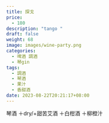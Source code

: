 ```yaml
---
title: 探戈
price:
  - 180
description: "tango "
draft: false
weight: 68
image: images/wine-party.png
categories:
  - 啤酒 調酒
  - 琴gin
tags:
  - 調酒
  - 琴酒
  - 果汁
  - 香甜酒
date: 2023-08-22T20:21:17+08:00
---
```

琴酒 ＋dry/+甜苦艾酒 ＋白柑酒 ＋柳橙汁